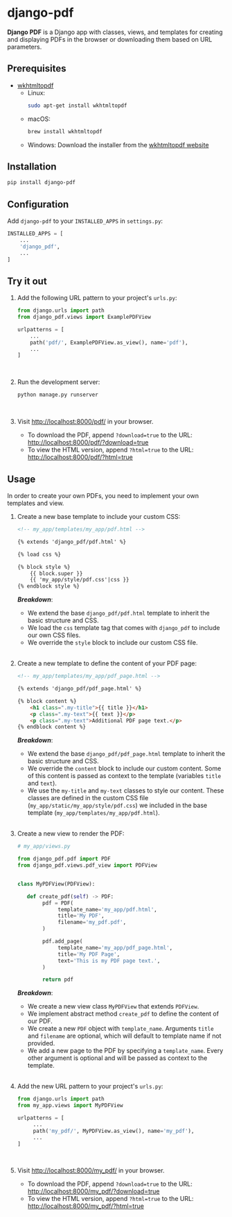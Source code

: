 # django-pdf

**Django PDF** is a Django app with classes, views, and
templates for creating and displaying PDFs in the browser or
downloading them based on URL parameters.

## Prerequisites

- [wkhtmltopdf](https://wkhtmltopdf.org/)
    - Linux:
        ```bash
        sudo apt-get install wkhtmltopdf
        ``` 
    - macOS:
        ```bash
        brew install wkhtmltopdf
        ```
    - Windows: Download the installer from the
      [wkhtmltopdf website](https://wkhtmltopdf.org/)

## Installation

```bash
pip install django-pdf
```

## Configuration

Add `django-pdf` to your `INSTALLED_APPS` in `settings.py`:

```python
INSTALLED_APPS = [
    ...
    'django_pdf',
    ...
]
```

## Try it out

1. Add the following URL pattern to your project's `urls.py`:

    ```python
    from django.urls import path
    from django_pdf.views import ExamplePDFView

    urlpatterns = [
        ...
        path('pdf/', ExamplePDFView.as_view(), name='pdf'),
        ...
    ]
    ```
    <br/>

2. Run the development server:

   ```bash
   python manage.py runserver
   ```
   <br/>

3. Visit [http://localhost:8000/pdf/](http://localhost:8000/pdf/)
   in your browser.
    - To download the PDF, append `?download=true` to the URL:
      [http://localhost:8000/pdf/?download=true](http://localhost:8000/pdf/?download=true)
    - To view the HTML version, append `?html=true` to the URL:
      [http://localhost:8000/pdf/?html=true](http://localhost:8000/pdf/?html=true)

## Usage

In order to create your own PDFs, you need to implement
your own templates and view.

1. Create a new base template to include your custom CSS:

    ```html
    <!-- my_app/templates/my_app/pdf.html -->

    {% extends 'django_pdf/pdf.html' %}
    
    {% load css %}
    
    {% block style %}
        {{ block.super }}
        {{ 'my_app/style/pdf.css'|css }}
    {% endblock style %}

    ```
   **_Breakdown_**:
    - We extend the base `django_pdf/pdf.html` template to inherit
      the basic structure and CSS.
    - We load the `css` template tag that comes with `django_pdf`
      to include our own CSS files.
    - We override the `style` block to include our custom CSS file.
      <br/><br/>

2. Create a new template to define the content of your PDF page:

    ```html
    <!-- my_app/templates/my_app/pdf_page.html -->

    {% extends 'django_pdf/pdf_page.html' %}
    
    {% block content %}
        <h1 class=".my-title">{{ title }}</h1>
        <p class=".my-text">{{ text }}</p>
        <p class=".my-text">Additional PDF page text.</p>
    {% endblock content %}
    ```
   **_Breakdown_**:
    - We extend the base `django_pdf/pdf_page.html` template to inherit
      the basic structure and CSS.
    - We override the `content` block to include our custom content.
      Some of this content is passed as context to the template
      (variables `title` and `text`).
    - We use the `my-title` and `my-text` classes to style our content.
      These classes are defined in the custom CSS file
      (`my_app/static/my_app/style/pdf.css`) we included in the base
      template (`my_app/templates/my_app/pdf.html`).
      <br/><br/>

3. Create a new view to render the PDF:

   ```python
   # my_app/views.py
   
   from django_pdf.pdf import PDF
   from django_pdf.views.pdf_view import PDFView
   
   
   class MyPDFView(PDFView):
   
      def create_pdf(self) -> PDF:
           pdf = PDF(
                template_name='my_app/pdf.html',
                title='My PDF',
                filename='my_pdf.pdf',
           )
   
           pdf.add_page(
                template_name='my_app/pdf_page.html',
                title='My PDF Page',
                text='This is my PDF page text.',
           )
   
           return pdf
   ```
   **_Breakdown_**:
    - We create a new view class `MyPDFView` that extends `PDFView`.
    - We implement abstract method `create_pdf` to define the content of
      our PDF.
    - We create a new `PDF` object with `template_name`. Arguments `title`
      and `filename` are optional, which will default to template name if
      not provided.
    - We add a new page to the PDF by specifying a `template_name`. Every
      other argument is optional and will be passed as context to the template.
      <br/><br/>

4. Add the new URL pattern to your project's `urls.py`:

   ```python
   from django.urls import path
   from my_app.views import MyPDFView
   
   urlpatterns = [
        ...
        path('my_pdf/', MyPDFView.as_view(), name='my_pdf'),
        ...
   ]
   ```
   <br/>

5. Visit [http://localhost:8000/my_pdf/](http://localhost:8000/my_pdf/)
   in your browser.
    - To download the PDF, append `?download=true` to the URL:
      [http://localhost:8000/my_pdf/?download=true](http://localhost:8000/my_pdf/?download=true)
    - To view the HTML version, append `?html=true` to the URL:
      [http://localhost:8000/my_pdf/?html=true](http://localhost:8000/my_pdf/?html=true)
      <br/><br/>
